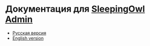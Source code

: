 # Документация для [SleepingOwl Admin](https://github.com/LaravelRUS/SleepingOwlAdmin)

* [Русская версия](ru/README.md)  
* [English version](eg/README.md)

